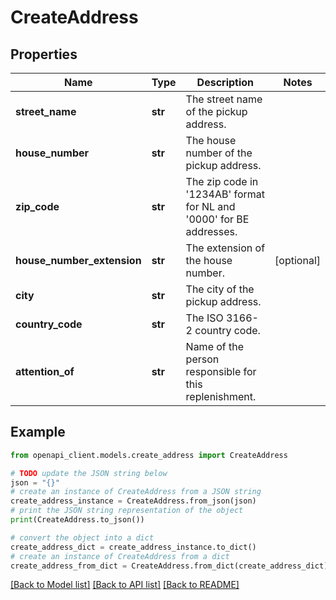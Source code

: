 # CreateAddress


## Properties

Name | Type | Description | Notes
------------ | ------------- | ------------- | -------------
**street_name** | **str** | The street name of the pickup address. | 
**house_number** | **str** | The house number of the pickup address. | 
**zip_code** | **str** | The zip code in &#39;1234AB&#39; format for NL and &#39;0000&#39; for BE addresses. | 
**house_number_extension** | **str** | The extension of the house number. | [optional] 
**city** | **str** | The city of the pickup address. | 
**country_code** | **str** | The ISO 3166-2 country code. | 
**attention_of** | **str** | Name of the person responsible for this replenishment. | 

## Example

```python
from openapi_client.models.create_address import CreateAddress

# TODO update the JSON string below
json = "{}"
# create an instance of CreateAddress from a JSON string
create_address_instance = CreateAddress.from_json(json)
# print the JSON string representation of the object
print(CreateAddress.to_json())

# convert the object into a dict
create_address_dict = create_address_instance.to_dict()
# create an instance of CreateAddress from a dict
create_address_from_dict = CreateAddress.from_dict(create_address_dict)
```
[[Back to Model list]](../README.md#documentation-for-models) [[Back to API list]](../README.md#documentation-for-api-endpoints) [[Back to README]](../README.md)


